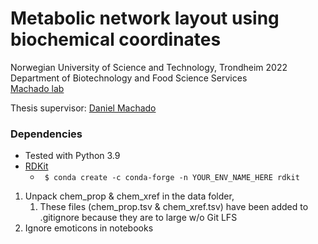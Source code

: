 # Metabolic network layout using biochemical coordinates
Norwegian University of Science and Technology, Trondheim 2022\
Department of Biotechnology and Food Science Services\
[Machado lab](https://www.ntnu.edu/ibt/research/computational-biology/#/view/about) 


Thesis supervisor: [Daniel Machado](https://github.com/cdanielmachado/) 

### Dependencies
- Tested with Python 3.9
- [RDKit](https://www.rdkit.org/docs/Install.html)
  - ``` $ conda create -c conda-forge -n YOUR_ENV_NAME_HERE rdkit```




1. Unpack chem_prop & chem_xref in the data folder,
   1. These files (chem_prop.tsv & chem_xref.tsv) have been added to .gitignore because they are to large w/o Git LFS 
2. Ignore emoticons in notebooks


